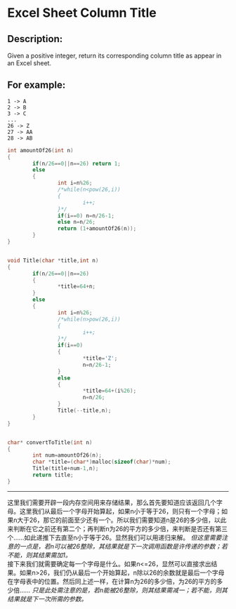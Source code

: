 Excel Sheet Column Title
=====================
Description:
------------------
Given a positive integer, return its corresponding column title as appear in an Excel sheet.

For example:
----------------
    1 -> A
    2 -> B
    3 -> C
    ...
    26 -> Z
    27 -> AA
    28 -> AB 




```c
int amountOf26(int n)
{
        if(n/26==0||n==26) return 1;
        else
        {
                int i=n%26;
                /*while(n<pow(26,i))
                {
                        i++;
                }*/
                if(i==0) n=n/26-1;
                else n=n/26;
                return (1+amountOf26(n));
        }
}


void Title(char *title,int n)
{
        if(n/26==0||n==26)
        {
                *title=64+n;
        }
        else
        {
                int i=n%26;
                /*while(n>pow(26,i))
                {
                        i++;
                }*/
                if(i==0)
                {
                        *title='Z';
                        n=n/26-1;
                }
                else
                {
                        *title=64+(i%26);
                        n=n/26;
                }
                Title(--title,n);
        }
}


char* convertToTitle(int n)
{
        int num=amountOf26(n);
        char *title=(char*)malloc(sizeof(char)*num);
        Title(title+num-1,n);
        return title;
}
```
********************************
这里我们需要开辟一段内存空间用来存储结果，那么首先要知道应该返回几个字母。这里我们从最后一个字母开始算起，如果n小于等于26，则只有一个字母；如果n大于26，那它的前面至少还有一个。所以我们需要知道n是26的多少倍，以此来判断在它之前还有第二个；再判断n为26的平方的多少倍，来判断是否还有第三个……如此递推下去直至n小于等于26。显然我们可以用递归来解。 *但这里需要注意的一点是，若n可以被26整除，其结果就是下一次调用函数是许传递的参数；若不能，则其结果需加1。*<br>
接下来我们就需要确定每一个字母是什么。如果n<=26，显然可以直接求出结果。如果n>26，我们仍从最后一个开始算起，n除以26的余数就是最后一个字母在字母表中的位置。然后同上述一样，在计算n为26的多少倍，为26的平方的多少倍…… *只是此处需注意的是，若n能被26整除，则其结果需减一；若不能，则其结果就是下一次所需的参数。*
